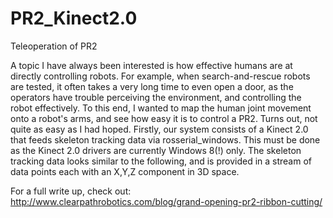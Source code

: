 PR2_Kinect2.0
=============

Teleoperation of PR2

 A topic I have always been interested is how effective humans are at directly controlling robots. 
 For example, when search-and-rescue robots are tested, it often takes a very long time to even open a door, as the operators have trouble perceiving the environment, and controlling the robot effectively. 
 To this end, I wanted to map the human joint movement onto a robot's arms, and see how easy it is to control a PR2. Turns out, not quite as easy as I had hoped. 
 Firstly, our system consists of a Kinect 2.0 that feeds skeleton tracking data via rosserial_windows. This must be done as the Kinect 2.0 drivers are currently Windows 8(!) only. 
 The skeleton tracking data looks similar to the following, and is provided in a stream of data points each with an X,Y,Z component in 3D space.
 
 For a full write up, check out:
 http://www.clearpathrobotics.com/blog/grand-opening-pr2-ribbon-cutting/